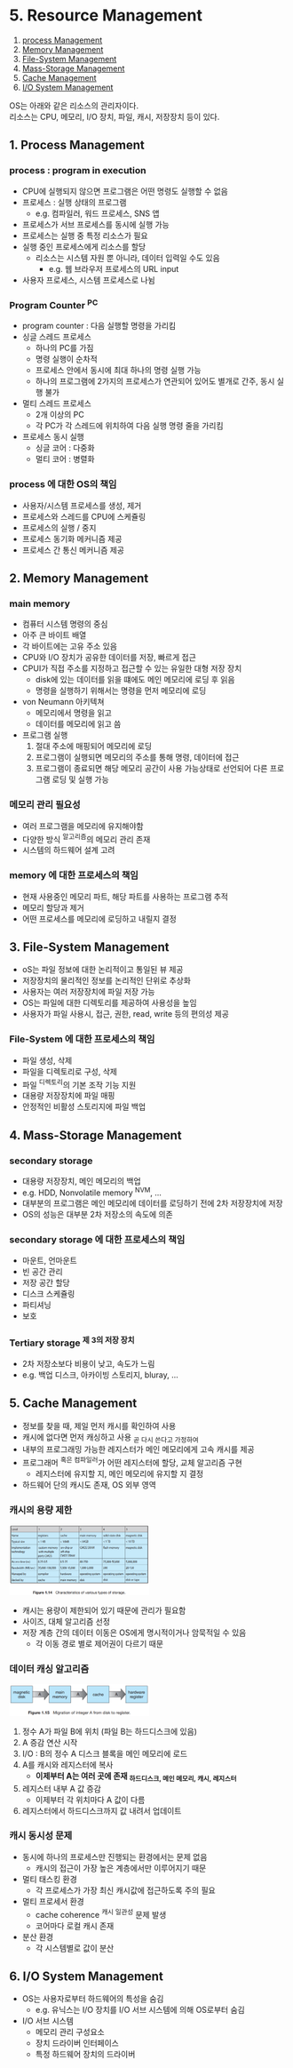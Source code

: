 # 5. Resource Management

1. [process Management](#1-process-management)
2. [Memory Management](#2-memory-management)
3. [File-System Management](#3-file-system-management)
4. [Mass-Storage Management](#4-mass-storage-management)
5. [Cache Management](#5-cache-management)
6. [I/O System Management](#6-io-system-management)

OS는 아래와 같은 리소스의 관리자이다.  
리소스는 CPU, 메모리, I/O 장치, 파일, 캐시, 저장장치 등이 있다.

## 1. Process Management

### process : program in execution

- CPU에 실행되지 않으면 프로그램은 어떤 명령도 실행할 수 없음
- 프로세스 : 실행 상태의 프로그램
    - e.g. 컴파일러, 워드 프로세스, SNS 앱
- 프로세스가 서브 프로세스를 동시에 실행 가능
- 프로세스는 실행 중 특정 리소스가 필요
- 실행 중인 프로세스에게 리소스를 할당
    - 리소스는 시스템 자원 뿐 아니라, 데이터 입력일 수도 있음
        - e.g. 웹 브라우저 프로세스의 URL input
- 사용자 프로세스, 시스템 프로세스로 나뉨

### Program Counter <sup>PC</sup>

- program counter : 다음 실행할 명령을 가리킴
- 싱글 스레드 프로세스
    - 하나의 PC를 가짐
    - 명령 실행이 순차적
    - 프로세스 안에서 동시에 최대 하나의 명령 실행 가능
    - 하나의 프로그램에 2가지의 프로세스가 연관되어 있어도 별개로 간주, 동시 실행 불가
- 멀티 스레드 프로세스
    - 2개 이상의 PC
    - 각 PC가 각 스레드에 위치하여 다음 실행 명령 줄을 가리킴
- 프로세스 동시 실행
    - 싱글 코어 : 다중화
    - 멀티 코어 : 병렬화

### process 에 대한 OS의 책임

- 사용자/시스템 프로세스를 생성, 제거
- 프로세스와 스레드를 CPU에 스케쥴링
- 프로세스의 실행 / 중지
- 프로세스 동기화 메커니즘 제공
- 프로세스 간 통신 메커니즘 제공

## 2. Memory Management

### main memory

- 컴퓨터 시스템 명령의 중심
- 아주 큰 바이트 배열
- 각 바이트에는 고유 주소 있음
- CPU와 I/O 장치가 공유한 데이터를 저장, 빠르게 접근
- CPUI가 직접 주소를 지정하고 접근할 수 있는 유일한 대형 저장 장치
    - disk에 있는 데이터를 읽을 떄에도 메인 메모리에 로딩 후 읽음
    - 명령을 실행하기 위해서는 명령을 먼저 메모리에 로딩
- von Neumann 아키텍쳐
    - 메모리에서 명령을 읽고
    - 데이터를 메모리에 읽고 씀
- 프로그램 실행
    1. 절대 주소에 매핑되어 메모리에 로딩
    2. 프로그램이 실행되면 메모리의 주소를 통해 명령, 데이터에 접근
    3. 프로그램이 종료되면 해당 메모리 공간이 사용 가능상태로 선언되어 다른 프로그램 로딩 및 실행 가능

### 메모리 관리 필요성

- 여러 프로그램을 메모리에 유지해야함
- 다양한 방식 <sup>알고리즘</sup>의 메모리 관리 존재
- 시스템의 하드웨어 설계 고려

### memory 에 대한 프로세스의 책임

- 현재 사용중인 메모리 파트, 해당 파트를 사용하는 프로그램 추적
- 메모리 할당과 제거
- 어떤 프로세스를 메모리에 로딩하고 내릴지 결정

## 3. File-System Management

- oS는 파일 정보에 대한 논리적이고 통일된 뷰 제공
- 저장장치의 물리적인 정보를 논리적인 단위로 추상화
- 사용자는 여러 저장장치에 파일 저장 가능
- OS는 파일에 대한 디렉토리를 제공하여 사용성을 높임
- 사용자가 파일 사용시, 접근, 권한, read, write 등의 편의성 제공

### File-System 에 대한 프로세스의 책임

- 파일 생성, 삭제
- 파일을 디렉토리로 구성, 삭제
- 파일 <sup>디렉토리</sup>의 기본 조작 기능 지원
- 대용량 저장장치에 파일 매핑
- 안정적인 비활성 스토리지에 파일 백업

## 4. Mass-Storage Management

### secondary storage

- 대용량 저장장치, 메인 메모리의 백업
- e.g. HDD, Nonvolatile memory <sup>NVM</sup>, ...
- 대부분의 프로그램은 메인 메모리에 데이터를 로딩하기 전에 2차 저장장치에 저장
- OS의 성능은 대부분 2차 저장소의 속도에 의존

### secondary storage 에 대한 프로세스의 책임

- 마운트, 언마운트
- 빈 공간 관리
- 저장 공간 할당
- 디스크 스케쥴링
- 파티셔닝
- 보호

### Tertiary storage <sup>제 3의 저장 장치</sup>

- 2차 저장소보다 비용이 낮고, 속도가 느림
- e.g. 백업 디스크, 아카이빙 스토리지, bluray, ...

## 5. Cache Management

- 정보를 찾을 때, 제일 먼저 캐시를 확인하여 사용
- 캐시에 없다면 먼저 캐싱하고 사용 <sub>곧 다시 쓴다고 가정하여</sub>
- 내부의 프로그래밍 가능한 레지스터가 메인 메모리에게 고속 캐시를 제공
- 프로그래머 <sup>혹은 컴파일러</sup>가 어떤 레지스터에 할당, 교체 알고리즘 구현
    - 레지스터에 유지할 지, 메인 메모리에 유지할 지 결정
- 하드웨어 단의 캐시도 존재, OS 외부 영역

### 캐시의 용량 제한

<img src="img.png"  width="50%"/>

- 캐시는 용량이 제한되어 있기 때문에 관리가 필요함
- 사이즈, 대체 알고리즘 선정
- 저장 계층 간의 데이터 이동은 OS에게 명시적이거나 암묵적일 수 있음
    - 각 이동 경로 별로 제어권이 다르기 때문

### 데이터 캐싱 알고리즘

<img src="img_1.png"  width="50%"/>

1. 정수 A가 파일 B에 위치 (파일 B는 하드디스크에 있음)
2. A 증감 연산 시작
3. I/O : B의 정수 A 디스크 블록을 메인 메모리에 로드
4. A를 캐시와 레지스터에 복사
    - **이제부터 A는 여러 곳에 존재 <sub>하드디스크, 메인 메모리, 캐시, 레지스터</sub>**
5. 레지스터 내부 A 값 증감
    - 이제부터 각 위치마다 A 값이 다름
6. 레지스터에서 하드디스크까지 값 내려서 업데이트

### 캐시 동시성 문제

- 동시에 하나의 프로세스만 진행되는 환경에서는 문제 없음
    - 캐시의 접근이 가장 높은 계층에서만 이루어지기 때문
- 멀티 태스킹 환경
    - 각 프로세스가 가장 최신 캐시값에 접근하도록 주의 필요
- 멀티 프로세서 환경
    - cache coherence <sup>캐시 일관성</sup> 문제 발생
    - 코어마다 로컬 캐시 존재
- 분산 환경
    - 각 시스템별로 값이 분산

## 6. I/O System Management

- OS는 사용자로부터 하드웨어의 특성을 숨김
    - e.g. 유닉스는 I/O 장치를 I/O 서브 시스템에 의해 OS로부터 숨김
- I/O 서브 시스템
    - 메모리 관리 구성요소
    - 장치 드라이버 인터페이스
    - 특정 하드웨어 장치의 드라이버

